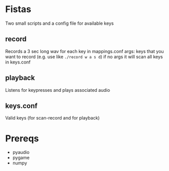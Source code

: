 # Fistas
Two small scripts and a config file for available keys

## record 
Records a 3 sec long wav for each key in mappings.conf
args: keys that you want to record (e.g. use like `./record w a s d`)
if no args it will scan all keys in keys.conf

## playback
Listens for keypresses and plays associated audio

## keys.conf
Valid keys (for scan-record and for playback)

# Prereqs
- pyaudio
- pygame
- numpy
